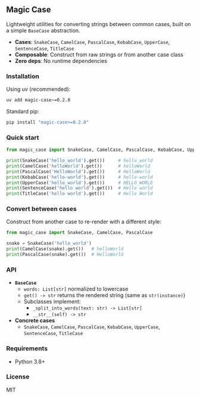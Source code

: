 ## Magic Case

Lightweight utilities for converting strings between common cases, built on a simple `BaseCase` abstraction.

- **Cases**: `SnakeCase`, `CamelCase`, `PascalCase`, `KebabCase`, `UpperCase`, `SentenceCase`, `TitleCase`
- **Composable**: Construct from raw strings or from another case class
- **Zero deps**: No runtime dependencies

### Installation
Using uv (recommended):
```bash
uv add magic-case>=0.2.0
```

Standard pip:
```bash
pip install "magic-case>=0.2.0"
```

### Quick start
```python
from magic_case import SnakeCase, CamelCase, PascalCase, KebabCase, UpperCase, SentenceCase, TitleCase

print(SnakeCase('hello_world').get())     # hello_world
print(CamelCase('helloWorld').get())      # helloWorld
print(PascalCase('HelloWorld').get())     # HelloWorld
print(KebabCase('hello-world').get())     # hello-world
print(UpperCase('hello_world').get())     # HELLO_WORLD
print(SentenceCase('hello world').get())  # Hello world
print(TitleCase('hello world').get())     # Hello World
```

### Convert between cases
Construct from another case to re-render with a different style:
```python
from magic_case import SnakeCase, CamelCase, PascalCase

snake = SnakeCase('hello_world')
print(CamelCase(snake).get())   # helloWorld
print(PascalCase(snake).get())  # HelloWorld
```

### API
- **`BaseCase`**
  - `words: List[str]` normalized to lowercase
  - `get() -> str` returns the rendered string (same as `str(instance)`)
  - Subclasses implement:
    - `_split_into_words(text: str) -> List[str]`
    - `__str__(self) -> str`
- **Concrete cases**
  - `SnakeCase`, `CamelCase`, `PascalCase`, `KebabCase`, `UpperCase`, `SentenceCase`, `TitleCase`

### Requirements
- Python 3.8+

### License
MIT 